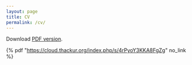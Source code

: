 ```yaml
---
layout: page
title: CV
permalink: /cv/
---
```


Download [PDF version](https://cloud.thackur.org/index.php/s/4rPyoY3KKA8FgZg).

{% pdf "https://cloud.thackur.org/index.php/s/4rPyoY3KKA8FgZg" no_link %}
